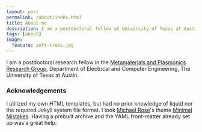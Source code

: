```yaml
---
layout: post
permalink: /about/index.html
title: About me
description: I am a postdoctoral fellow at University of Texas at Austin.
tags: [about]
image:
  feature: soft-trees.jpg
---
```


I am a postdoctoral research fellow in the [Metamaterials and Plasmonics Research Group](http://users.ece.utexas.edu/~aalu/group.htm), Department of Electrical and Computer Engineering, The University of Texas at Austin.


### Acknowledgements
I utilized my own HTML templates, but had no prior knowledge of liquid nor the required Jekyll system file format. I took [Michael Rose](http://twitter.com/mmistakes)'s theme [Minimal Mistakes](http://mmistakes.github.io/minimal-mistakes/). Having a prebuilt archive and the YAML front-matter already set up was a great help. 


